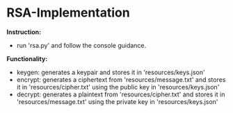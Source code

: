 # RSA-Implementation

**Instruction:**
* run 'rsa.py' and follow the console guidance.

**Functionality:**
* keygen: generates a keypair and stores it in 'resources/keys.json'
* encrypt: generates a ciphertext from 'resources/message.txt' and stores it in 'resources/cipher.txt' using the public key in 'resources/keys.json'
* decrypt: generates a plaintext from 'resources/cipher.txt' and stores it in 'resources/message.txt' using the private key in 'resources/keys.json'
